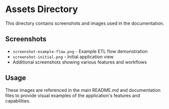 # Assets Directory

This directory contains screenshots and images used in the documentation.

## Screenshots

- `screenshot-example-flow.png` - Example ETL flow demonstration
- `screenshot-initial.png` - Initial application view
- Additional screenshots showing various features and workflows

## Usage

These images are referenced in the main README.md and documentation files to provide visual examples of the application's features and capabilities.
